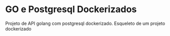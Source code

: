 # GO e Postgresql Dockerizados

Projeto de API golang com postgresql dockerizado. Esqueleto de um projeto dockerizado